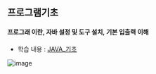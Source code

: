 ## 프로그램기초
#### 프로그래 이란, 자바 설정 및 도구 설치, 기본 입출력 이해
* 학습 내용 : [JAVA_기초](https://github.com/hyomee/JAVA_EDU/blob/main/FirstJava/JAVA_기초.pdf)

![image](https://user-images.githubusercontent.com/11780795/151712420-bafb43f2-971f-442d-be63-b6183c060889.png)
